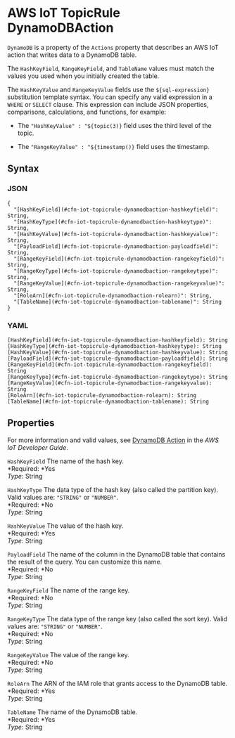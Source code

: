 # AWS IoT TopicRule DynamoDBAction<a name="aws-properties-iot-topicrule-dynamodbaction"></a>

`DynamoDB` is a property of the `Actions` property that describes an AWS IoT action that writes data to a DynamoDB table\.

The `HashKeyField`, `RangeKeyField`, and `TableName` values must match the values you used when you initially created the table\.

The `HashKeyValue` and `RangeKeyValue` fields use the `${sql-expression}` substitution template syntax\. You can specify any valid expression in a `WHERE` or `SELECT` clause\. This expression can include JSON properties, comparisons, calculations, and functions, for example:

+ The `"HashKeyValue" : "${topic(3)}` field uses the third level of the topic\.

+ The `"RangeKeyValue" : "${timestamp()}` field uses the timestamp\.

## Syntax<a name="w3ab2c21c14e1160c10"></a>

### JSON<a name="aws-properties-iot-topicrule-dynamodbaction-syntax.json"></a>

```
{
  "[HashKeyField](#cfn-iot-topicrule-dynamodbaction-hashkeyfield)": String,
  "[HashKeyType](#cfn-iot-topicrule-dynamodbaction-hashkeytype)": String,
  "[HashKeyValue](#cfn-iot-topicrule-dynamodbaction-hashkeyvalue)": String,
  "[PayloadField](#cfn-iot-topicrule-dynamodbaction-payloadfield)": String,
  "[RangeKeyField](#cfn-iot-topicrule-dynamodbaction-rangekeyfield)": String,
  "[RangeKeyType](#cfn-iot-topicrule-dynamodbaction-rangekeytype)": String,
  "[RangeKeyValue](#cfn-iot-topicrule-dynamodbaction-rangekeyvalue)": String,
  "[RoleArn](#cfn-iot-topicrule-dynamodbaction-rolearn)": String,
  "[TableName](#cfn-iot-topicrule-dynamodbaction-tablename)": String
}
```

### YAML<a name="aws-properties-iot-topicrule-dynamodbaction-syntax.yaml"></a>

```
[HashKeyField](#cfn-iot-topicrule-dynamodbaction-hashkeyfield): String
[HashKeyType](#cfn-iot-topicrule-dynamodbaction-hashkeytype): String
[HashKeyValue](#cfn-iot-topicrule-dynamodbaction-hashkeyvalue): String
[PayloadField](#cfn-iot-topicrule-dynamodbaction-payloadfield): String
[RangeKeyField](#cfn-iot-topicrule-dynamodbaction-rangekeyfield): String
[RangeKeyType](#cfn-iot-topicrule-dynamodbaction-rangekeytype): String
[RangeKeyValue](#cfn-iot-topicrule-dynamodbaction-rangekeyvalue): String
[RoleArn](#cfn-iot-topicrule-dynamodbaction-rolearn): String
[TableName](#cfn-iot-topicrule-dynamodbaction-tablename): String
```

## Properties<a name="w3ab2c21c14e1160c12"></a>

For more information and valid values, see [DynamoDB Action](http://docs.aws.amazon.com/iot/latest/developerguide/dynamodb-rule.html) in the *AWS IoT Developer Guide*\.

`HashKeyField`  <a name="cfn-iot-topicrule-dynamodbaction-hashkeyfield"></a>
The name of the hash key\.  
*Required: *Yes  
*Type*: String

`HashKeyType`  <a name="cfn-iot-topicrule-dynamodbaction-hashkeytype"></a>
The data type of the hash key \(also called the partition key\)\. Valid values are: `"STRING"` or `"NUMBER"`\.  
*Required: *No  
*Type*: String

`HashKeyValue`  <a name="cfn-iot-topicrule-dynamodbaction-hashkeyvalue"></a>
The value of the hash key\.  
*Required: *Yes  
*Type*: String

`PayloadField`  <a name="cfn-iot-topicrule-dynamodbaction-payloadfield"></a>
The name of the column in the DynamoDB table that contains the result of the query\. You can customize this name\.  
*Required: *No  
*Type*: String

`RangeKeyField`  <a name="cfn-iot-topicrule-dynamodbaction-rangekeyfield"></a>
The name of the range key\.  
*Required: *No  
*Type*: String

`RangeKeyType`  <a name="cfn-iot-topicrule-dynamodbaction-rangekeytype"></a>
The data type of the range key \(also called the sort key\)\. Valid values are: `"STRING"` or `"NUMBER"`\.  
*Required: *No  
*Type*: String

`RangeKeyValue`  <a name="cfn-iot-topicrule-dynamodbaction-rangekeyvalue"></a>
The value of the range key\.  
*Required: *No  
*Type*: String

`RoleArn`  <a name="cfn-iot-topicrule-dynamodbaction-rolearn"></a>
The ARN of the IAM role that grants access to the DynamoDB table\.  
*Required: *Yes  
*Type*: String

`TableName`  <a name="cfn-iot-topicrule-dynamodbaction-tablename"></a>
The name of the DynamoDB table\.  
*Required: *Yes  
*Type*: String